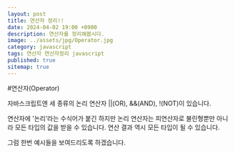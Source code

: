 ```yaml
---
layout: post
title: 연산자 정리!!
date: 2024-04-02 19:00 +0900
description: 연산자를 정리해봅시다.
image: ../assets/jpg/Operator.jpg
category: javascript
tags: 연산자 연산자정리 javascript
published: true
sitemap: true
---
```


#연산자(Operator)

자바스크립트엔 세 종류의 논리 연산자 ||(OR), &&(AND), !(NOT)이 있습니다.

연산자에 '논리’라는 수식어가 붙긴 하지만 논리 연산자는 피연산자로 불린형뿐만 아니라 모든 타입의 값을 받을 수 있습니다. 연산 결과 역시 모든 타입이 될 수 있습니다.

그럼 한번 예시들을 보여드리도록 하겠습니다.
